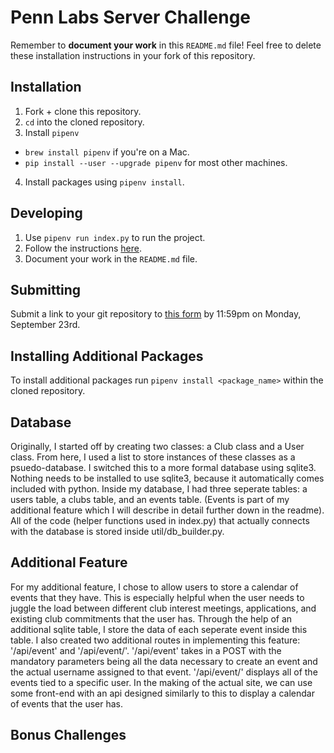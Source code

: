 # Penn Labs Server Challenge
Remember to **document your work** in this `README.md` file! Feel free to delete these installation instructions in your fork of this repository.

## Installation
1. Fork + clone this repository. 
2. `cd` into the cloned repository.
3. Install `pipenv`
  * `brew install pipenv` if you're on a Mac.
  * `pip install --user --upgrade pipenv` for most other machines.
4. Install packages using `pipenv install`.

## Developing
1. Use `pipenv run index.py` to run the project.
2. Follow the instructions [here](https://www.notion.so/pennlabs/Server-Challenge-Fall-19-480abf1871fc4a8d9600154816726343).
3. Document your work in the `README.md` file.

## Submitting
Submit a link to your git repository to [this form](https://airtable.com/shrqdIzlLgiRFzEWh) by 11:59pm on Monday, September 23rd.

## Installing Additional Packages
To install additional packages run `pipenv install <package_name>` within the cloned repository.

## Database
Originally, I started off by creating two classes: a Club class and a User class. From here, I used a list to store instances of these classes as a psuedo-database. I switched this to a more formal database using sqlite3. Nothing needs to be installed to use sqlite3, because it automatically comes included with python. Inside my database, I had three seperate tables: a users table, a clubs table, and an events table. (Events is part of my additional feature which I will describe in detail further down in the readme). All of the code (helper functions used in index.py) that actually connects with the database is stored inside util/db_builder.py. 

## Additional Feature
For my additional feature, I chose to allow users to store a calendar of events that they have. This is especially helpful when the user needs to juggle the load between different club interest meetings, applications, and existing club commitments that the user has. Through the help of an additional sqlite table, I store the data of each seperate event inside this table. I also created two additional routes in implementing this feature: '/api/event' and '/api/event/<username>'.  '/api/event' takes in a POST with the mandatory parameters being all the data necessary to create an event and the actual username assigned to that event. '/api/event/<username>' displays all of the events tied to a specific user. In the making of the actual site, we can use some front-end with an api designed similarly to this to display a calendar of events that the user has. 

## Bonus Challenges 

